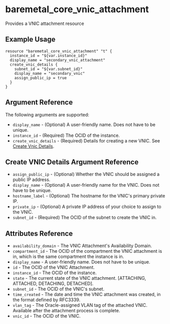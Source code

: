 # baremetal\_core\_vnic\_attachment

Provides a VNIC attachment resource

## Example Usage

```
resource "baremetal_core_vnic_attachment" "t" {
  instance_id = "${var.instance_id}"
  display_name = "secondary_vnic_attachment"
  create_vnic_details {
    subnet_id = "${var.subnet_id}"
    display_name = "secondary_vnic"
    assign_public_ip = true
  }
}
```

## Argument Reference

The following arguments are supported:

* `display_name` - (Optional) A user-friendly name. Does not have to be unique.
* `instance_id` - (Required) The OCID of the instance.
* `create_vnic_details` - (Required) Details for creating a new VNIC. See [Create Vnic Details](https://docs.us-phoenix-1.oraclecloud.com/api/#/en/iaas/20160918/requests/CreateVnicDetails).

## Create VNIC Details Argument Reference

* `assign_public_ip` - (Optional) Whether the VNIC should be assigned a public IP address.
* `display_name` - (Optional) A user-friendly name for the VNIC. Does not have to be unique.
* `hostname_label` - (Optional) The hostname for the VNIC's primary private IP.
* `private_ip` - (Optional) A private IP address of your choice to assign to the VNIC.
* `subnet_id` - (Required) The OCID of the subnet to create the VNIC in.

## Attributes Reference

* `availability_domain` - The VNIC Attachment's Availability Domain.
* `compartment_id` - The OCID of the compartment the VNIC attachment is in, which is the same compartment the instance is in.
* `display_name` - A user-friendly name. Does not have to be unique.
* `id` - The OCID of the VNIC Attachment.
* `instance_id` - The OCID of the instance.
* `state` - The current state of the VNIC attachment. [ATTACHING, ATTACHED, DETACHING, DETACHED].
* `subnet_id` - The OCID of the VNIC's subnet.
* `time_created` - The date and time the VNIC attachment was created, in the format defined by RFC3339.
* `vlan_tag` - The Oracle-assigned VLAN tag of the attached VNIC. Available after the attachment process is complete.
* `vnic_id` - The OCID of the VNIC.
